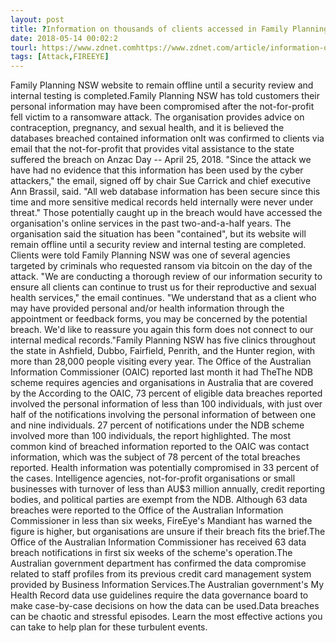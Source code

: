 ```yaml
---
layout: post
title: ?Information on thousands of clients accessed in Family Planning NSW breach
date: 2018-05-14 00:02:2
tourl: https://www.zdnet.comhttps://www.zdnet.com/article/information-on-thousands-of-clients-accessed-in-family-planning-nsw-breach/
tags: [Attack,FIREEYE]
---
```

Family Planning NSW website to remain offline until a security review and internal testing is completed.Family Planning NSW has told customers their personal information may have been compromised after the not-for-profit fell victim to a ransomware attack. The organisation provides advice on contraception, pregnancy, and sexual health, and it is believed the databases breached contained information onIt was confirmed to clients via email that the not-for-profit that provides vital assistance to the state suffered the breach on Anzac Day -- April 25, 2018. "Since the attack we have had no evidence that this information has been used by the cyber attackers," the email, signed off by chair Sue Carrick and chief executive Ann Brassil, said. "All web database information has been secure since this time and more sensitive medical records held internally were never under threat." Those potentially caught up in the breach would have accessed the organisation's online services in the past two-and-a-half years. The organisation said the situation has been "contained", but its website will remain offline until a security review and internal testing are completed. Clients were told Family Planning NSW was one of several agencies targeted by criminals who requested ransom via bitcoin on the day of the attack. "We are conducting a thorough review of our information security to ensure all clients can continue to trust us for their reproductive and sexual health services," the email continues. "We understand that as a client who may have provided personal and/or health information through the appointment or feedback forms, you may be concerned by the potential breach. We'd like to reassure you again this form does not connect to our internal medical records."Family Planning NSW has five clinics throughout the state in Ashfield, Dubbo, Fairfield, Penrith, and the Hunter region, with more than 28,000 people visiting every year. The Office of the Australian Information Commissioner (OAIC) reported last month it had TheThe NDB scheme requires agencies and organisations in Australia that are covered by the According to the OAIC, 73 percent of eligible data breaches reported involved the personal information of less than 100 individuals, with just over half of the notifications involving the personal information of between one and nine individuals. 27 percent of notifications under the NDB scheme involved more than 100 individuals, the report highlighted. The most common kind of breached information reported to the OAIC was contact information, which was the subject of 78 percent of the total breaches reported. Health information was potentially compromised in 33 percent of the cases. Intelligence agencies, not-for-profit organisations or small businesses with turnover of less than AU$3 million annually, credit reporting bodies, and political parties are exempt from the NDB. Although 63 data breaches were reported to the Office of the Australian Information Commissioner in less than six weeks, FireEye's Mandiant has warned the figure is higher, but organisations are unsure if their breach fits the brief.The Office of the Australian Information Commissioner has received 63 data breach notifications in first six weeks of the scheme's operation.The Australian government department has confirmed the data compromise related to staff profiles from its previous credit card management system provided by Business Information Services.The Australian government's My Health Record data use guidelines require the data governance board to make case-by-case decisions on how the data can be used.Data breaches can be chaotic and stressful episodes. Learn the most effective actions you can take to help plan for these turbulent events.